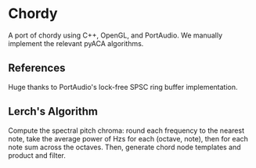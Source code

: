 # Chordy
A port of chordy using C++, OpenGL, and PortAudio. We manually implement the relevant pyACA algorithms.

## References
Huge thanks to PortAudio's lock-free SPSC ring buffer implementation. 

## Lerch's Algorithm
Compute the spectral pitch chroma: round each frequency to the nearest note, take the average power of Hzs for each (octave, note), then for each note sum across the octaves. Then, generate chord node templates and product and filter. 